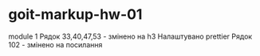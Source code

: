 # goit-markup-hw-01
module 1
Рядок 33,40,47,53 - змінено на h3
Налаштувано prettier
Рядок 102 - змінено на посилання